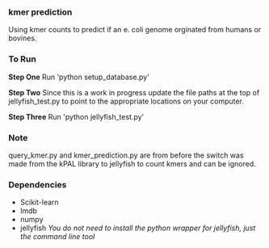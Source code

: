 ### kmer prediction

Using kmer counts to predict if an e. coli genome orginated from humans or bovines. 

### To Run

**Step One** Run 'python setup\_database.py'

**Step Two** Since this is a work in progress update the file paths at the top of jellyfish\_test.py to point to the appropriate locations on your computer.

**Step Three** Run 'python jellyfish\_test.py' 


### Note

query\_kmer.py and kmer\_prediction.py are from before the switch was made from the kPAL library to jellyfish to count kmers and can be ignored.

### Dependencies

- Scikit-learn
- lmdb
- numpy 
- jellyfish *You do not need to install the python wrapper for jellyfish, just the command line tool*
